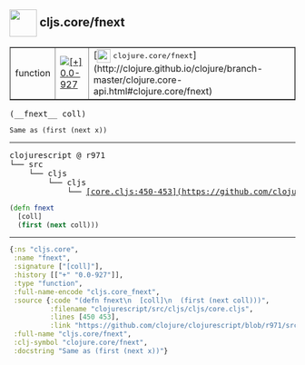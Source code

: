 ## <img width="48px" valign="middle" src="http://i.imgur.com/Hi20huC.png"> cljs.core/fnext

 <table border="1">
<tr>
<td>function</td>
<td><a href="https://github.com/cljsinfo/api-refs/tree/0.0-927"><img valign="middle" alt="[+] 0.0-927" src="https://img.shields.io/badge/+-0.0--927-lightgrey.svg"></a> </td>
<td>
[<img height="24px" valign="middle" src="http://i.imgur.com/1GjPKvB.png"> <samp>clojure.core/fnext</samp>](http://clojure.github.io/clojure/branch-master/clojure.core-api.html#clojure.core/fnext)
</td>
</tr>
</table>

 <samp>
(__fnext__ coll)<br>
</samp>

```
Same as (first (next x))
```

---

 <pre>
clojurescript @ r971
└── src
    └── cljs
        └── cljs
            └── <ins>[core.cljs:450-453](https://github.com/clojure/clojurescript/blob/r971/src/cljs/cljs/core.cljs#L450-L453)</ins>
</pre>

```clj
(defn fnext
  [coll]
  (first (next coll)))
```


---

```clj
{:ns "cljs.core",
 :name "fnext",
 :signature ["[coll]"],
 :history [["+" "0.0-927"]],
 :type "function",
 :full-name-encode "cljs.core_fnext",
 :source {:code "(defn fnext\n  [coll]\n  (first (next coll)))",
          :filename "clojurescript/src/cljs/cljs/core.cljs",
          :lines [450 453],
          :link "https://github.com/clojure/clojurescript/blob/r971/src/cljs/cljs/core.cljs#L450-L453"},
 :full-name "cljs.core/fnext",
 :clj-symbol "clojure.core/fnext",
 :docstring "Same as (first (next x))"}

```
